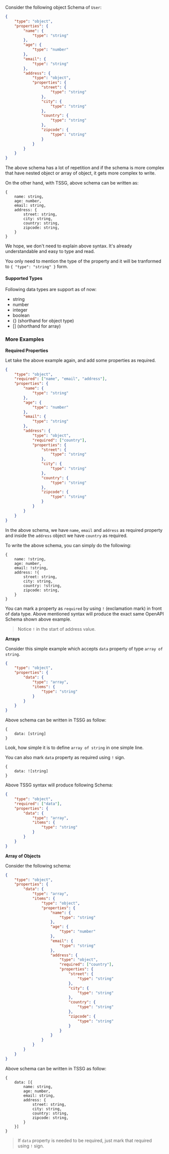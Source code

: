 Consider the following object Schema of `User`:

```json
{
    "type": "object",
    "properties": {
        "name": {
            "type": "string"
        },
        "age": {
            "type": "number"
        },
        "email": {
            "type": "string"
        },
        "address": {
            "type": "object",
            "properties": {
                "street": {
                    "type": "string"
                },
                "city": {
                    "type": "string"
                },
                "country": {
                    "type": "string"
                },
                "zipcode": {
                    "type": "string"
                }
            }
        }
    }
}
```

The above schema has a lot of repetition and if the schema is more complex that have nested object or array of object, it gets more complex to write.

On the other hand, with TSSG, above schema can be written as:

```
{
    name: string,
    age: number,
    email: string,
    address: {
        street: string,
        city: string,
        country: string,
        zipcode: string,
    }
}
```

We hope, we don't need to explain above syntax. It's already understandable and easy to type and read.

You only need to mention the type of the property and it will be tranformed to `{ "type": "string" }` form.

#### Supported Types

Following data types are support as of now:

-   string
-   number
-   integer
-   boolean
-   {} (shorthand for object type)
-   [] (shorthand for array)

### More Examples

**Required Properties**

Let take the above example again, and add some properties as required.

```json
{
    "type": "object",
    "required": ["name", "email", "address"],
    "properties": {
        "name": {
            "type": "string"
        },
        "age": {
            "type": "number"
        },
        "email": {
            "type": "string"
        },
        "address": {
            "type": "object",
            "required": ["country"],
            "properties": {
                "street": {
                    "type": "string"
                },
                "city": {
                    "type": "string"
                },
                "country": {
                    "type": "string"
                },
                "zipcode": {
                    "type": "string"
                }
            }
        }
    }
}
```

In the above schema, we have `name`, `email` and `address` as required property and inside the `address` object we have `country` as required.

To write the above schema, you can simply do the following:

```
{
    name: !string,
    age: number,
    email: !string,
    address: !{
        street: string,
        city: string,
        country: !string,
        zipcode: string,
    }
}
```

You can mark a property as `required` by using `!` (exclamation mark) in front of data type. Above mentioned syntax will produce the exact same OpenAPI Schema shown above example.

> Notice `!` in the start of address value.

**Arrays**

Consider this simple example which accepts `data` property of type `array of string`.

```json
{
    "type": "object",
    "properties": {
        "data": {
            "type": "array",
            "items": {
                "type": "string"
            }
        }
    }
}
```

Above schema can be written in TSSG as follow:

```
{
    data: [string]
}
```

Look, how simple it is to define `array of string` in one simple line.

You can also mark `data` property as required using `!` sign.

```
{
    data: ![string]
}
```

Above TSSG syntax will produce following Schema:

```json
{
    "type": "object",
    "required": ["data"],
    "properties": {
        "data": {
            "type": "array",
            "items": {
                "type": "string"
            }
        }
    }
}
```

**Array of Objects**

Consider the following schema:

```json
{
    "type": "object",
    "properties": {
        "data": {
            "type": "array",
            "items": {
                "type": "object",
                "properties": {
                    "name": {
                        "type": "string"
                    },
                    "age": {
                        "type": "number"
                    },
                    "email": {
                        "type": "string"
                    },
                    "address": {
                        "type": "object",
                        "required": ["country"],
                        "properties": {
                            "street": {
                                "type": "string"
                            },
                            "city": {
                                "type": "string"
                            },
                            "country": {
                                "type": "string"
                            },
                            "zipcode": {
                                "type": "string"
                            }
                        }
                    }
                }
            }
        }
    }
}
```

Above schema can be written in TSSG as follow:

```
{
    data: [{
        name: string,
        age: number,
        email: string,
        address: {
            street: string,
            city: string,
            country: string,
            zipcode: string,
        }
    }]
}
```

> If `data` property is needed to be required, just mark that required using `!` sign.
